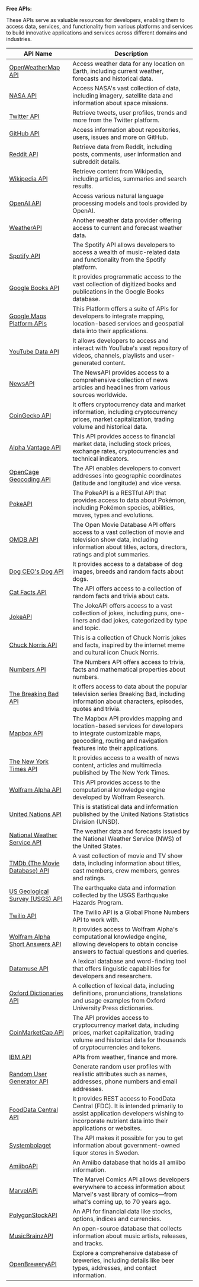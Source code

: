 **Free APIs:**

These APIs serve as valuable resources for developers, enabling them to access data, services, and functionality from various platforms and services to build innovative applications and services across different domains and industries.




| API Name                                    | Description                                                                                                                                      |
|---------------------------------------------|--------------------------------------------------------------------------------------------------------------------------------------------------|
| [OpenWeatherMap API](https://openweathermap.org/api) | Access weather data for any location on Earth, including current weather, forecasts and historical data. |
| [NASA API](https://api.nasa.gov/)                                    | Access NASA's vast collection of data, including imagery, satellite data and information about space missions. |
| [Twitter API](https://developer.twitter.com/en/docs)                                 | Retrieve tweets, user profiles, trends and more from the Twitter platform. |
| [GitHub API](https://docs.github.com/en/rest)                                  | Access information about repositories, users, issues and more on GitHub. |
| [Reddit API](https://www.reddit.com/dev/api/)                                  | Retrieve data from Reddit, including posts, comments, user information and subreddit details. |
| [Wikipedia API](https://www.mediawiki.org/wiki/API:Main_page)                                | Retrieve content from Wikipedia, including articles, summaries and search results. |
| [OpenAI API](https://openai.com/api/)                                   | Access various natural language processing models and tools provided by OpenAI. |
| [WeatherAPI](https://www.weatherapi.com/)                                  | Another weather data provider offering access to current and forecast weather data. |
| [Spotify API](https://developer.spotify.com/documentation/web-api/)                                 | The Spotify API allows developers to access a wealth of music-related data and functionality from the Spotify platform. |
| [Google Books API](https://developers.google.com/books)                            | It provides programmatic access to the vast collection of digitized books and publications in the Google Books database. |
| [Google Maps Platform APIs](https://developers.google.com/maps)                   | This Platform offers a suite of APIs for developers to integrate mapping, location-based services and geospatial data into their applications. |
| [YouTube Data API](https://developers.google.com/youtube/)                            | It allows developers to access and interact with YouTube's vast repository of videos, channels, playlists and user-generated content. |
| [NewsAPI](https://newsapi.org/)                                     | The NewsAPI provides access to a comprehensive collection of news articles and headlines from various sources worldwide. |
| [CoinGecko API](https://coingecko.com/api/documentation)                               | It offers cryptocurrency data and market information, including cryptocurrency prices, market capitalization, trading volume and historical data. |
| [Alpha Vantage API](https://www.alphavantage.co/documentation/)                           | This API provides access to financial market data, including stock prices, exchange rates, cryptocurrencies and technical indicators. |
| [OpenCage Geocoding API](https://opencagedata.com/api)                     | The API enables developers to convert addresses into geographic coordinates (latitude and longitude) and vice versa. |
| [PokeAPI](https://pokeapi.co/)                                | The PokeAPI is a RESTful API that provides access to data about Pokémon, including Pokémon species, abilities, moves, types and evolutions. |
| [OMDB API](http://www.omdbapi.com/)                                   | The Open Movie Database API offers access to a vast collection of movie and television show data, including information about titles, actors, directors, ratings and plot summaries. |
| [Dog CEO's Dog API](https://thedogapi.com/)                          | It provides access to a database of dog images, breeds and random facts about dogs. |
| [Cat Facts API](https://alexwohlbruck.github.io/cat-facts/)                              | The API offers access to a collection of random facts and trivia about cats. |
| [JokeAPI](https://jokeapi.dev/)                                    | The JokeAPI offers access to a vast collection of jokes, including puns, one-liners and dad jokes, categorized by type and topic. |
| [Chuck Norris API](https://api.chucknorris.io/)                            | This is a collection of Chuck Norris jokes and facts, inspired by the internet meme and cultural icon Chuck Norris. |
| [Numbers API](http://numbersapi.com/)                                 | The Numbers API offers access to trivia, facts and mathematical properties about numbers. |
| [The Breaking Bad API](https://breakingbadapi.com/documentation)                        | It offers access to data about the popular television series Breaking Bad, including information about characters, episodes, quotes and trivia. |
| [Mapbox API](https://docs.mapbox.com/api/)                                  | The Mapbox API provides mapping and location-based services for developers to integrate customizable maps, geocoding, routing and navigation features into their applications. |
| [The New York Times API](https://developer.nytimes.com/apis)                      | It provides access to a wealth of news content, articles and multimedia published by The New York Times. |
| [Wolfram Alpha API](https://products.wolframalpha.com/api/)                           | This API provides access to the computational knowledge engine developed by Wolfram Research. |
| [United Nations API](https://data.un.org/)                          | This is statistical data and information published by the United Nations Statistics Division (UNSD). |
| [National Weather Service API](https://www.weather.gov/documentation/services-web-api)                | The weather data and forecasts issued by the National Weather Service (NWS) of the United States. |
| [TMDb (The Movie Database) API](https://developers.themoviedb.org/3/getting-started/introduction)               | A vast collection of movie and TV show data, including information about titles, cast members, crew members, genres and ratings. |
| [US Geological Survey (USGS) API](https://earthquake.usgs.gov/fdsnws/event/1/)                  | The earthquake data and information collected by the USGS Earthquake Hazards Program. |
| [Twilio API](https://www.twilio.com/docs/phone-numbers/global-catalog/api#maincontent)                     | The Twilio API is a Global Phone Numbers API to work with. |
| [Wolfram Alpha Short Answers API](https://products.wolframalpha.com/simple-api/documentation/)             | It provides access to Wolfram Alpha's computational knowledge engine, allowing developers to obtain concise answers to factual questions and queries. |
| [Datamuse API](https://www.datamuse.com/api/)                                | A lexical database and word-finding tool that offers linguistic capabilities for developers and researchers. |
| [Oxford Dictionaries API](https://developer.oxforddictionaries.com/)                           | A collection of lexical data, including definitions, pronunciations, translations and usage examples from Oxford University Press dictionaries. |
| [CoinMarketCap API](https://coinmarketcap.com/api/documentation/v1/)                         | The API provides access to cryptocurrency market data, including prices, market capitalization, trading volume and historical data for thousands of cryptocurrencies and tokens. |
| [IBM API](https://developer.ibm.com/apis/)                                     | APIs from weather, finance and more. |
| [Random User Generator API](https://randomuser.me/)                               | Generate random user profiles with realistic attributes such as names, addresses, phone numbers and email addresses. |
| [FoodData Central API](https://fdc.nal.usda.gov/api-guide.html)                            | It provides REST access to FoodData Central (FDC). It is intended primarily to assist application developers wishing to incorporate nutrient data into their applications or websites. |
| [Systembolaget](https://api-portal.systembolaget.se/)                               | The API makes it possible for you to get information about government-owned liquor stores in Sweden.  |
| [AmiiboAPI](https://amiiboapi.com/)                                    | An Amiibo database that holds all amiibo information. |
| [MarvelAPI](https://developer.marvel.com/)                                   | The Marvel Comics API allows developers everywhere to access information about Marvel's vast library of comics—from what's coming up, to 70 years ago. |
| [PolygonStockAPI](https://polygon.io/docs/stocks/getting-started)                      | An API for financial data like stocks, options, indices and currencies. |
| [MusicBrainzAPI](https://musicbrainz.org/doc/MusicBrainz_API)       | An open-source database that collects information about music artists, releases, and tracks.|
| [OpenBreweryAPI](https://www.openbrewerydb.org/documentation)        | Explore a comprehensive database of breweries, including details like beer types, addresses, and contact information.|
